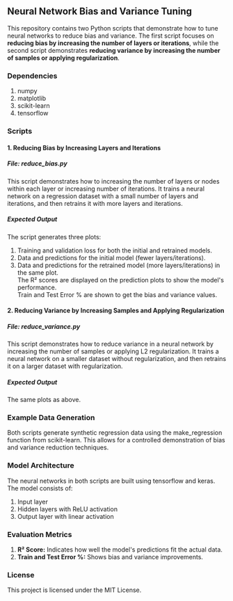 ## Neural Network Bias and Variance Tuning
This repository contains two Python scripts that demonstrate how to tune neural networks to reduce bias and variance. The first script focuses on <b>reducing bias by increasing the number of layers or iterations</b>, while the second script demonstrates <b>reducing variance by increasing the number of samples or applying regularization</b>.

### Dependencies
1. numpy
1. matplotlib
1. scikit-learn
1. tensorflow

### Scripts

#### 1. Reducing Bias by Increasing Layers and Iterations
##### File: reduce_bias.py</br>
This script demonstrates how to increasing the number of layers or nodes within each layer or increasing number of iterations. It trains a neural network on a regression dataset with a small number of layers and iterations, and then retrains it with more layers and iterations.
##### Expected Output
The script generates three plots:
1. Training and validation loss for both the initial and retrained models.
2. Data and predictions for the initial model (fewer layers/iterations).
3. Data and predictions for the retrained model (more layers/iterations) in the same plot.</br>
The R² scores are displayed on the prediction plots to show the model's performance.</br>
Train and Test Error % are shown to get the bias and variance values.

#### 2. Reducing Variance by Increasing Samples and Applying Regularization
##### File: reduce_variance.py</br>
This script demonstrates how to reduce variance in a neural network by increasing the number of samples or applying L2 regularization. It trains a neural network on a smaller dataset without regularization, and then retrains it on a larger dataset with regularization.
##### Expected Output
The same plots as above.

### Example Data Generation
Both scripts generate synthetic regression data using the make_regression function from scikit-learn. This allows for a controlled demonstration of bias and variance reduction techniques.

### Model Architecture
The neural networks in both scripts are built using tensorflow and keras. The model consists of:
1. Input layer
2. Hidden layers with ReLU activation
3. Output layer with linear activation

### Evaluation Metrics
1. <b>R² Score:</b> Indicates how well the model's predictions fit the actual data.
2. <b>Train and Test Error %:</b> Shows bias and variance improvements.

### License
This project is licensed under the MIT License.